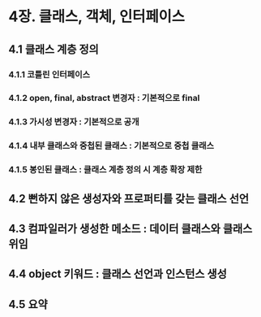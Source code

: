 # 4장. 클래스, 객체, 인터페이스
## 4.1 클래스 계층 정의
### 4.1.1 코틀린 인터페이스

### 4.1.2 open, final, abstract 변경자 : 기본적으로 final

### 4.1.3 가시성 변경자 : 기본적으로 공개

### 4.1.4 내부 클래스와 중첩된 클래스 : 기본적으로 중첩 클래스

### 4.1.5 봉인된 클래스 : 클래스 계층 정의 시 계층 확장 제한



## 4.2 뻔하지 않은 생성자와 프로퍼티를 갖는 클래스 선언

## 4.3 컴파일러가 생성한 메소드 : 데이터 클래스와 클래스 위임


## 4.4 object 키워드 : 클래스 선언과 인스턴스 생성

## 4.5 요약

